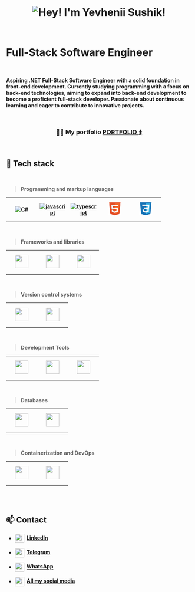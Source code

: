 <br/>
<h1 align="center">
  <img src="https://readme-typing-svg.herokuapp.com?font=Arial&weight=900&size=40&duration=3000&pause=600&color=F7F7F7&center=true&vCenter=true&random=false&width=435&lines=Hey!++%F0%9F%91%BB;I'm+Yevhenii+Sushik!" alt="Hey! I'm Yevhenii Sushik!"/></a>
</h1>

<br/>

<div align="center">
  <h1 align="left">Full-Stack Software Engineer</h1>

  <br/>

  <p align="left"><b>Aspiring .NET Full-Stack Software Engineer with a solid foundation in front-end development. Currently studying programming with a focus on back-end technologies, aiming to expand into back-end development to     become a proficient full-stack developer. Passionate about continuous learning and eager to contribute to innovative projects.<b></p>

<br/>

  ### 🧑‍💻 My portfolio [PORTFOLIO ⮭](https://yevhenii-sushik.netlify.app/) 
</div>
 
<br/>


<h2 align="left">🚀 Tech stack</h2>

<br>

> Programming and markup languages

 <table width='100%'>
  <tr>
     <td align="center" width="70" height="60">
      <a href="#">
        <img src="https://cdn-icons-png.flaticon.com/128/6132/6132221.png" width="36" height="36" alt="С#" />
      </a>
    </td>
     <td align="center" width="70" height="60">
      <a href="#">
        <img src="https://brandeps.com/logo-download/J/JavaScript-logo-vector-01.svg" width="36" height="36" alt="javascript" />
      </a>
    </td>
     <td align="center" width="70" height="60">
      <a href="#">
        <img src="https://brandeps.com/logo-download/T/Typescript-logo-vector-02.svg" width="36" height="36" alt="typescript" />
      </a>
    </td>
        <td align="center" width="70" height="60">
      <a href="#">
        <img src="https://github.com/devicons/devicon/blob/master/icons/html5/html5-original.svg" width="36" height="36" alt="Html5" />
      </a>
    </td>
    <td align="center" width="70" height="60"> 
      <a href="#" >
        <img src="https://github.com/devicons/devicon/blob/master/icons/css3/css3-original.svg" width="36" height="36" alt="css3" />
      </a>
    </td>
  </tr> 
</table><br>


> Frameworks and libraries

<table width='100%'>
  <tr>
    <td align="center" width="70" height="60">
      <a href="#">
        <img src="https://encrypted-tbn0.gstatic.com/images?q=tbn:ANd9GcSvjv-CbFMSPxhUZbeM6BMh3MdAAbIiXr1GXg&s" width="36" height="36" alt="" />
      </a>
    </td>
    <td align="center" width="70" height="60"> 
      <a href="#" >
        <img src="https://encrypted-tbn0.gstatic.com/images?q=tbn:ANd9GcSvjv-CbFMSPxhUZbeM6BMh3MdAAbIiXr1GXg&s" width="36" height="36" alt="" />
      </a>
    </td>
    <td align="center" width="70" height="60">
      <a href="#">
        <img src="https://encrypted-tbn0.gstatic.com/images?q=tbn:ANd9GcSvjv-CbFMSPxhUZbeM6BMh3MdAAbIiXr1GXg&s" width="36" height="36" alt="" />
      </a>
    </td>
  </tr>
</table><br>


> Version control systems

<table width='100%'>
  <tr>
    <td align="center" width="70" height="60">
      <a href="#">
        <img src="https://encrypted-tbn0.gstatic.com/images?q=tbn:ANd9GcSvjv-CbFMSPxhUZbeM6BMh3MdAAbIiXr1GXg&s" width="36" height="36" alt="" />
      </a>
    </td>
    <td align="center" width="70" height="60"> 
      <a href="#" >
        <img src="https://encrypted-tbn0.gstatic.com/images?q=tbn:ANd9GcSvjv-CbFMSPxhUZbeM6BMh3MdAAbIiXr1GXg&s" width="36" height="36" alt="" />
      </a>
    </td>
  </tr>
</table><br>


> Development Tools

<table width='100%'>
  <tr>
    <td align="center" width="70" height="60">
      <a href="#">
        <img src="https://encrypted-tbn0.gstatic.com/images?q=tbn:ANd9GcSvjv-CbFMSPxhUZbeM6BMh3MdAAbIiXr1GXg&s" width="36" height="36" alt="" />
      </a>
    </td>
    <td align="center" width="70" height="60"> 
      <a href="#" >
        <img src="https://encrypted-tbn0.gstatic.com/images?q=tbn:ANd9GcSvjv-CbFMSPxhUZbeM6BMh3MdAAbIiXr1GXg&s" width="36" height="36" alt="" />
      </a>
    </td>
    <td align="center" width="70" height="60">
      <a href="#">
        <img src="https://encrypted-tbn0.gstatic.com/images?q=tbn:ANd9GcSvjv-CbFMSPxhUZbeM6BMh3MdAAbIiXr1GXg&s" width="36" height="36" alt="" />
      </a>
    </td>
  </tr>
</table><br>


> Databases
 
<table width='100%'>
  <tr>
    <td align="center" width="70" height="60">
      <a href="#">
        <img src="https://encrypted-tbn0.gstatic.com/images?q=tbn:ANd9GcSvjv-CbFMSPxhUZbeM6BMh3MdAAbIiXr1GXg&s" width="36" height="36" alt="" />
      </a>
    </td>
    <td align="center" width="70" height="60"> 
      <a href="#" >
        <img src="https://encrypted-tbn0.gstatic.com/images?q=tbn:ANd9GcSvjv-CbFMSPxhUZbeM6BMh3MdAAbIiXr1GXg&s" width="36" height="36" alt="" />
      </a>
    </td>
  </tr>
</table><br>


> Containerization and DevOps

<table width='100%'>
  <tr>
    <td align="center" width="70" height="60">
      <a href="#">
        <img src="https://encrypted-tbn0.gstatic.com/images?q=tbn:ANd9GcSvjv-CbFMSPxhUZbeM6BMh3MdAAbIiXr1GXg&s" width="36" height="36" alt="" />
      </a>
    </td>
    <td align="center" width="70" height="60"> 
      <a href="#" >
        <img src="https://encrypted-tbn0.gstatic.com/images?q=tbn:ANd9GcSvjv-CbFMSPxhUZbeM6BMh3MdAAbIiXr1GXg&s" width="36" height="36" alt="" />
      </a>
    </td>
  </tr>
</table><br>

<br>



## 📫 Contact

- <img align="center" src="https://cdn-icons-png.flaticon.com/128/3536/3536505.png" width="25" height="25"/>  **[LinkedIn](https://www.linkedin.com/in/yevhenii-sushik)**
  
- <img align="center" src="https://cdn-icons-png.flaticon.com/128/5968/5968804.png" width="25" height="25"/>  **[Telegram](https://t.me/yevhenii_sushik)**
  
- <img align="center" src="https://brandeps.com/icon-download/W/Whatsapp-icon-vector-07.svg" width="25" height="25"/>  **[WhatsApp](https://wa.me/380975255423)**

- <img align="center" src="https://cdn-icons-png.flaticon.com/128/841/841364.png" width="25" height="25"/>  **[All my social media](https://yevhenii-sushik.netlify.app/social-media/social.media.html)**





















































